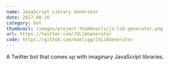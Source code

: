```yaml
---
name: JavaScript Library Generator
date: 2017-08-16
category: bot
thumbnail: /images/project-thumbnails/js-lib-generator.png
url: https://twitter.com/JSLibGenerator
code: https://github.com/maeligg/JSLibGenerator
---
```


A Twitter bot that comes up with imaginary JavaScript libraries.